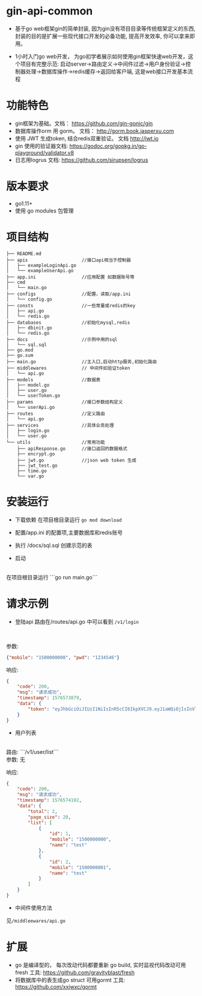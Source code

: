 # gin-api-common 

* 基于go web框架gin的简单封装, 因为gin没有项目目录等传统框架定义的东西, 封装的目的是扩展一些现代接口开发的必备功能, 提高开发效率, 你可以拿来即用。

* 1小时入门go web开发， 为go初学者展示如何使用gin框架快速web开发，这个项目有完整示范: 
启动server->路由定义->中间件过滤->用户身份验证->控制器处理->数据库操作->redis缓存->返回给客户端, 这是web接口开发基本流程

# 功能特色
* gin框架为基础。文档： https://github.com/gin-gonic/gin
* 数据库操作orm 用 gorm。 文档： http://gorm.book.jasperxu.com 
* 使用 JWT 生成token, 结合redis双重验证。 文档 http://jwt.io
* gin 使用的验证器文档: https://godoc.org/gopkg.in/go-playground/validator.v8
* 日志用logrus  文档: https://github.com/sirupsen/logrus

# 版本要求

 * go1.11+
 * 使用 go modules 包管理

# 项目结构

```cassandraql
├── README.md
├── apis                    //接口api相当于控制器
│   ├── exampleLoginApi.go
│   └── exampleUserApi.go
├── app.ini                 //应用配置 如数据账号等
├── cmd
│   └── main.go
├── configs                 //配置，读取/app.ini
│   └── config.go
├── consts                  //一些常量或redis的key
│   ├── api.go
│   └── redis.go
├── databases               //初始化mysql,redis
│   ├── dbinit.go
│   └── redis.go
├── docs                    //示例中用的sql
│   └── sql.sql
├── go.mod
├── go.sum
├── main.go                 //主入口,启动http服务,初始化路由
├── middlewares             // 中间件如验证token
│   └── api.go
├── models                  //数据表
│   ├── model.go
│   ├── user.go
│   └── userToken.go
├── params                  //接口参数结构定义
│   └── userApi.go
├── routes                  //定义路由
│   └── api.go
├── services                //具体业务处理
│   ├── login.go
│   └── user.go
└── utils                   //常用功能
    ├── apiResponse.go      //接口返回的数据格式
    ├── encrypt.go
    ├── jwt.go              //json web token 生成
    ├── jwt_test.go
    ├── time.go
    └── var.go

```

# 安装运行

* 下载依赖
在项目根目录运行 ```go mod download```

* 配置/app.ini 的配置项,主要数据库和redis账号

* 执行 /docs/sql.sql 创建示范的表

* 启动
<br/>
在项目根目录运行 ```go run main.go```

# 请求示例

* 登陆api
路由在/routes/api.go 中可以看到 ```/v1/login``` 

<br/>

参数:
```json
{"mobile": "1500000000", "pwd": "1234546"}
```
响应:
```json
{
    "code": 200,
    "msg": "请求成功",
    "timestamp": 1576573879,
    "data": {
        "token": "eyJhbGciOiJIUzI1NiIsInR5cCI6IkpXVCJ9.eyJ1aWQiOjIsInVlbiI6ImVjNDc2ZDJkNGU3ODhkYzA3YzFkNDI3NGVkZjA1Y2Y1YmQyMGI4YWYwYTdlODcwYTAzMzRmYjZlZDg2MzNiZDQiLCJleHAiOjE1NzY2NjAyNzksImlzcyI6InRlc3QifQ.erealfYAsbxkvoyf3IxXvRSX46hZt4G6JxPQmYoNvNc"
    }
}
```

* 用户列表
<br/>
路由: ```/v1/user/list```
<br/>
参数: 无 
<br/>

响应:
```json
{
    "code": 200,
    "msg": "请求成功",
    "timestamp": 1576574102,
    "data": {
        "total": 2,
        "page_size": 20,
        "list": [
            {
                "id": 1,
                "mobile": "1500000000",
                "name": "test"
            },
            {
                "id": 2,
                "mobile": "1500000001",
                "name": "test"
            }
        ]
    }
}

```
* 中间件使用方法

见```/middleewares/api.go```
 

# 扩展

* go 是编译型的， 每次改动代码都要重新 go build, 实时监视代码改动可用 fresh 工具: https://github.com/gravityblast/fresh
* 将数据库中的表生成go struct 可用gormt 工具: https://github.com/xxjwxc/gormt






